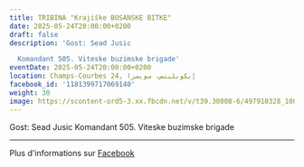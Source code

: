 ```yaml
---
title: TRIBINA "Krajiške BOSANSKE BITKE"
date: 2025-05-24T20:00:00+0200
draft: false
description: 'Gost: Sead Jusic

  Komandant 505. Viteske buzimske brigade'
eventDate: 2025-05-24T20:00:00+0200
location: Champs-Courbes 24, ‏إيكوبلينس‏، ‏سويسرا‏
facebook_id: '1181399717069140'
weight: 30
image: https://scontent-ord5-3.xx.fbcdn.net/v/t39.30808-6/497910328_1007825038144762_7375653666811415510_n.jpg?_nc_cat=110&ccb=1-7&_nc_sid=9e60e4&_nc_ohc=JwteoY0YtakQ7kNvwFpkCEe&_nc_oc=Adlg76_yEbVsDsgiS_Kjc0XTY5U2FXPqJTGCsPE20LN-B7xxR1l921G5eoru62pmkkM&_nc_zt=23&_nc_ht=scontent-ord5-3.xx&edm=ABTKTjYEAAAA&_nc_gid=jzehMV-tIWkMxiBPldfPOA&oh=00_AfUft5JcfBm36a3d9b8ofdQCetBRYV7Pc0oMcMfSFtjy8Q&oe=68961A6F
---
```


Gost: Sead Jusic
Komandant 505. Viteske buzimske brigade

---

Plus d'informations sur [Facebook](https://facebook.com/events/1181399717069140)